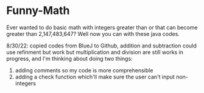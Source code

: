 # Funny-Math

Ever wanted to do basic math with integers greater than or that can become greater than 2,147,483,647? Well now you can with these java codes.

8/30/22:
copied codes from BlueJ to Github, addition and subtraction could use refinment but work but multiplication and division are still works in progress, and I'm thinking about doing two things:
  1. adding comments so my code is more comprehensible
  2. adding a check function which'll make sure the user can't input non-integers
